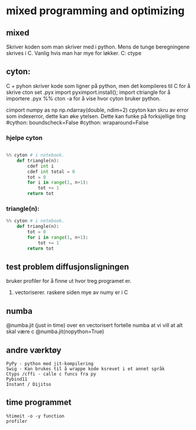 # mixed programming and optimizing

## mixed
Skriver koden som man skriver med i python. Mens de tunge beregningene skrives i C.
Vanlig hvis man har mye for løkker.
C: ctype

## cyton:
C + pyhon
skriver kode som ligner på python, men det kompileres til C
for å skrive cton set .pyx
import pyximport.install(); import ctriangle for å importere .pyx
%% cton -a
    for å vise hvor cyton bruker python.

cimport numpy as np
    np.ndarray(double, ndim=2)
cpyton kan skru av error som indexerror, dette kan øke ytelsen. Dette kan funke på forksjellige ting
    #cython: boundscheck=False
    #cython: wraparound=False
### hjelpe cyton
```python

%% cyton # i notebook.
    def triangle(n):
        cdef int i
        cdef int total = 0
        tot = 0
        for i in range(1, n+1):
            tot += 1
        return tot
```

### triangle(n):
```python
%% cyton # i notebook.
    def triangle(n):
        tot = 0
        for i in range(1, n+1):
            tot += 1
        return tot
```


## test problem diffusjonsligningen
bruker profiler for å finne ut hvor treg programet er.
1. vectoriserer.
    raskere siden mye av numy er i C

## numba
@numba.jit (just in time)
over en vectorisert
fortelle numba at vi vill at alt skal være c
    @numba.jit(nopython=True)
## andre værktøy
    PyPy - python med jit-kompilering
    Swig - Kan brukes til å wrappe kode ksrevet i et annet språk
    Ctyps /cffi - calle c funcs fra py
    Pybind11 
    Instant / Dijitso

## time programmet
    %timeit -o -y function
    profiler
